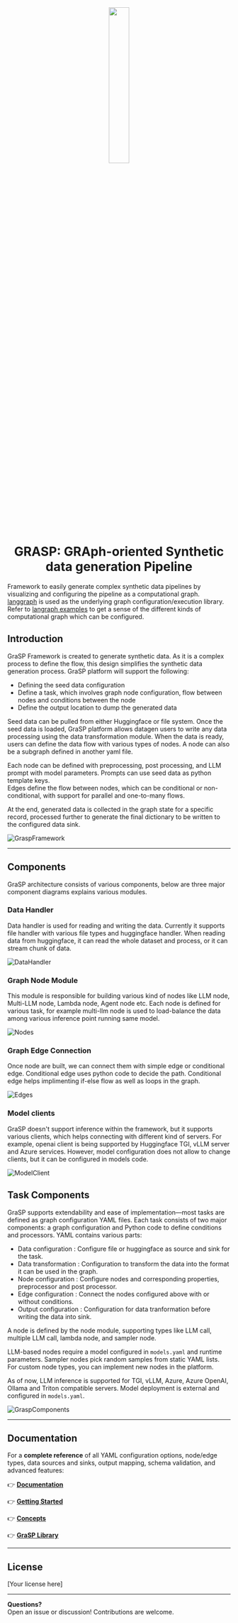 <div align="center">
  <img width=30% src="https://raw.githubusercontent.com/ServiceNow/GraSP/refs/heads/main/docs/resources/images/grasp_logo.png">

  <h1>GRASP: GRAph-oriented Synthetic data generation Pipeline</h1>
</div>


Framework to easily generate complex synthetic data pipelines by visualizing and configuring the pipeline as a
computational graph. [langgraph](https://python.langchain.com/docs/langgraph/) is used as the underlying graph
configuration/execution library. Refer
to [langraph examples](https://github.com/langchain-ai/langgraph/tree/main/examples) to get a sense of the different
kinds of computational graph which can be configured.
<br>
<be>

## Introduction

GraSP Framework is created to generate synthetic data. As it is a complex process to define the flow, this design simplifies the synthetic data generation process. GraSP platform will support the following:
- Defining the seed data configuration
- Define a task, which involves graph node configuration, flow between nodes and conditions between the node
- Define the output location to dump the generated data

Seed data can be pulled from either Huggingface or file system. Once the seed data is loaded, GraSP platform allows datagen users to write any data processing using the data transformation module. When the data is ready, users can define the data flow with various types of nodes. A node can also be a subgraph defined in another yaml file.

Each node can be defined with preprocessing, post processing, and LLM prompt with model parameters. Prompts can use seed data as python template keys.  
Edges define the flow between nodes, which can be conditional or non-conditional, with support for parallel and one-to-many flows.

At the end, generated data is collected in the graph state for a specific record, processed further to generate the final dictionary to be written to the configured data sink.

![GraspFramework](https://raw.githubusercontent.com/ServiceNow/GraSP/refs/heads/main/docs/resources/images/grasp_architecture.png)

---

## Components
GraSP architecture consists of various components, below are three major component diagrams explains various modules.

### Data Handler
Data handler is used for reading and writing the data. Currently it supports file handler with various file types and huggingface handler.
When reading data from huggingface, it can read the whole dataset and process, or it can stream chunk of data.

![DataHandler](https://raw.githubusercontent.com/ServiceNow/GraSP/refs/heads/main/docs/resources/images/component_data_handler.png)

### Graph Node Module
This module is responsible for building various kind of nodes like LLM node, Multi-LLM node, Lambda node, Agent node etc.
Each node is defined for various task, for example multi-llm node is used to load-balance the data among various inference point running same model.

![Nodes](https://raw.githubusercontent.com/ServiceNow/GraSP/refs/heads/main/docs/resources/images/component_nodes.png)

### Graph Edge Connection
Once node are built, we can connect them with simple edge or conditional edge.
Conditional edge uses python code to decide the path. Conditional edge helps implimenting if-else flow as well as loops in the graph.

![Edges](https://raw.githubusercontent.com/ServiceNow/GraSP/refs/heads/main/docs/resources/images/component_edges.png)

### Model clients
GraSP doesn't support inference within the framework, but it supports various clients, which helps connecting with different kind of servers.
For example, openai client is being supported by Huggingface TGI, vLLM server and Azure services. However, model configuration does not allow to change clients, but it can be configured in models code.

![ModelClient](https://raw.githubusercontent.com/ServiceNow/GraSP/refs/heads/main/docs/resources/images/component_model_client.png)

## Task Components

GraSP supports extendability and ease of implementation—most tasks are defined as graph configuration YAML files. Each task consists of two major components: a graph configuration and Python code to define conditions and processors.
YAML contains various parts:
* Data configuration : Configure file or huggingface as source and sink for the task.
* Data transformation : Configuration to transform the data into the format it can be used in the graph.
* Node configuration : Configure nodes and corresponding properties, preprocessor and post processor.
* Edge configuration : Connect the nodes configured above with or without conditions. 
* Output configuration : Configuration for data tranformation before writing the data into sink.

A node is defined by the node module, supporting types like LLM call, multiple LLM call, lambda node, and sampler node.  

LLM-based nodes require a model configured in `models.yaml` and runtime parameters. Sampler nodes pick random samples from static YAML lists. For custom node types, you can implement new nodes in the platform.

As of now, LLM inference is supported for TGI, vLLM, Azure, Azure OpenAI, Ollama and Triton compatible servers. Model deployment is external and configured in `models.yaml`.

![GraspComponents](https://raw.githubusercontent.com/ServiceNow/GraSP/refs/heads/main/docs/resources/images/grasp_usecase2framework.png)

---


## Documentation

For a **complete reference** of all YAML configuration options, node/edge types, data sources and sinks, output mapping, schema validation, and advanced features:

👉 **[Documentation](https://github.com/ServiceNow/GraSP/blob/main/docs/installation.md)**

👉 **[Getting Started](https://github.com/ServiceNow/GraSP/tree/main/docs/getting_started)**

👉 **[Concepts](https://github.com/ServiceNow/GraSP/tree/main/docs/concepts)**

👉 **[GraSP Library](https://github.com/ServiceNow/GraSP/blob/main/docs/grasp_library.md)**

---

## License

[Your license here]

---

**Questions?**  
Open an issue or discussion! Contributions are welcome.
